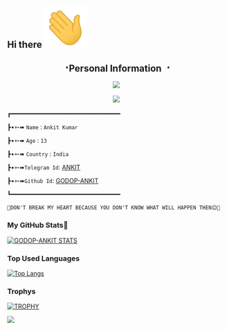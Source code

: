 ## Hi there <img src="https://raw.githubusercontent.com/ABSphreak/ABSphreak/master/gifs/Hi.gif" width="100px">


<h2 align="center"><b> ⠐Personal Information ⠐ </b></h2>

<p align='Middle'><a href='https://t.me/GODOPBOY'><img src='https://te.legra.ph/file/5f1cf8dce076ee7558b46.jpg' width='750"'></a></p>


<p align="center">
  <img src="https://readme-typing-svg.herokuapp.com?color=F77247&width=420&lines=NOOB+IN+CODINGS%E2%9C%8C%EF%B8%8F;NOOB+IN+CODINGS%E2%9D%A4%EF%B8%8F">
</p> 


┏━━━━━━━━━━━━━━━━━━━━━━━━━━━━━━

┣•➳➠ ```Name``` : ```Ankit Kumar```

┣•➳➠ ```Age``` : ```13```

┣•➳➠ ```Country``` : ```India```

┣•➳➠```Telegram Id```: [ANKIT](https://t.me/GODOPBOY)

┣•➳➠```Github Id```: [GODOP-ANKIT](https://github.com/GODOP-ANKIT)

┗━━━━━━━━━━━━━━━━━━━━━━━━━━━━━━

```
💙DON'T BREAK MY HEART BECAUSE YOU DON'T KNOW WHAT WILL HAPPEN THEN😌💙
 ```




<h3 align="left"><b>My GitHub Stats💛</b></h4>

[![GODOP-ANKIT STATS](https://github-readme-stats.vercel.app/api?username=GODOP-ANKIT&show_icons=true&title_color=fff&icon_color=79ff97&text_color=9f9f9f&bg_color=151515)](https://github.com/GODOP-ANKIT)



<h3 align="left"><b> Top Used Languages </b></h3>

[![Top Langs](https://github-readme-stats.vercel.app/api/top-langs/?username=GODOP-ANKIT&layout=compact&theme=radical)](https://github.com/GODOP-ANKIT)



<h3 align="left"><b> Trophys</b></h3>

[![TROPHY](https://github-profile-trophy.vercel.app/?username=GODOP-ANKIT&theme=monokai)](https://github.com/GODOP-ANKIT)



<img src="https://readme-typing-svg.herokuapp.com?color=F77247&width=420&lines=Thank+You+🌷">




<!---
GODOP-ANKIT/GODOP-ANKIT is a ✨ special ✨ repository because its `README.md` (this file) appears on your GitHub profile.
You can click the Preview link to take a look at your changes.
---> 
